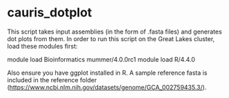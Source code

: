 # cauris_dotplot
This script takes input assemblies (in the form of .fasta files) and generates dot plots from them. In order to run this script on the Great Lakes cluster, load these modules first:

module load Bioinformatics mummer/4.0.0rc1
module load R/4.4.0

Also ensure you have ggplot installed in R. A sample reference fasta is included in the reference folder (https://www.ncbi.nlm.nih.gov/datasets/genome/GCA_002759435.3/).